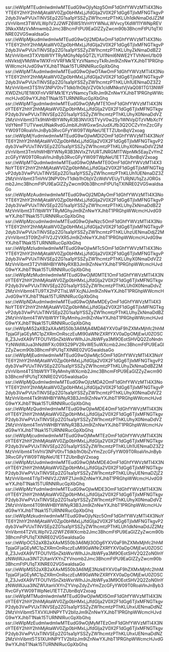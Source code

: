ssr://eWlpMTEudmlwdmlwMTEudG9wOjIyNzg5OmF1dGhfYWVzMTI4X3NoYTE6Y2hhY2hhMjAtaWV0Zjp0bHMxLjJfdGlja2V0X2F1dGg6TjIxMFNGTkgvP2dyb3VwPVUxTlNVSEp2ZG1sa1pYSSZyZW1hcmtzPThKLUh1dkNmaDdJZ2MzVnVibmt3TWVlLWp1V2J2WFZ6WS1tVnYtYWNuLWVvcy1XdW11YWNpREV3NkxXMzVxMmwmb2Jmc3BhcmFtPU9EaGlZZyZwcm90b3BhcmFtPU1qTXlNRE02VG5waldsaGo
ssr://eWlpMjkudmlwdmlwMTEudG9wOjI2MDAxOmF1dGhfYWVzMTI4X3NoYTE6Y2hhY2hhMjAtaWV0Zjp0bHMxLjJfdGlja2V0X2F1dGg6TjIxMFNGTkgvP2dyb3VwPVUxTlNVSEp2ZG1sa1pYSSZyZW1hcmtzPThKLUhyZkNmaDdBZ2MzVnVibmt3TXVtbW1lYTRyMGhyNlp5QTZLYUI1Nml6NWE2YTVhNmU1b09nNVktdjVMdWw1WXFnVVRFMk1EYzVNamcyTkRrJm9iZnNwYXJhbT1PRGhpWWcmcHJvdG9wYXJhbT1Nak15TURNNlRucGpXbGhq
ssr://eWlpMTAudmlwdmlwMTEudG9wOjIwOTAwOmF1dGhfYWVzMTI4X3NoYTE6Y2hhY2hhMjAtaWV0Zjp0bHMxLjJfdGlja2V0X2F1dGg6TjIxMFNGTkgvP2dyb3VwPVUxTlNVSEp2ZG1sa1pYSSZyZW1hcmtzPThKLUh1UENmaDZ3Z2MzVnVibmt3TS1hV3NPV0tvT1dkb1hObjVZV0k1cldMNkstVjVaQ081TG13NWFXWDZhU1E1WXFnVVRFMk1EYzVNamcyTkRrJm9iZnNwYXJhbT1PRGhpWWcmcHJvdG9wYXJhbT1Nak15TURNNlRucGpXbGhq
ssr://eWlpMTgudmlwdmlwMTEudG9wOjMyMTE1OmF1dGhfYWVzMTI4X3NoYTE6Y2hhY2hhMjAtaWV0Zjp0bHMxLjJfdGlja2V0X2F1dGg6TjIxMFNGTkgvP2dyb3VwPVUxTlNVSEp2ZG1sa1pYSSZyZW1hcmtzPThKLUhyX0NmaDdVZ2MzVnVibmt3Tk9hWHBlYWNyR3B3NVlXSTVyV0w2Sy1WNVpDTzVMbXc1YVdYNmFTUTVweUlNakRvdGJmbXJhWGxwSnJudXJfb3Q2OCZvYmZzcGFyYW09T0RoaVlnJnByb3RvcGFyYW09TWpNeU1ETTZUbnBqV2xoag
ssr://eWlpMjYudmlwdmlwMTEudG9wOjIwMDI2OmF1dGhfYWVzMTI4X3NoYTE6Y2hhY2hhMjAtaWV0Zjp0bHMxLjJfdGlja2V0X2F1dGg6TjIxMFNGTkgvP2dyb3VwPVUxTlNVSEp2ZG1sa1pYSSZyZW1hcmtzPThKLUhyX0NmaDdVZ2MzVnVibmt3TmVhWHBlYWNyR3B3NVlxZ1VURTJNRGM1TWpnMk5EayZvYmZzcGFyYW09T0RoaVlnJnByb3RvcGFyYW09TWpNeU1ETTZUbnBqV2xoag
ssr://eWlpMTQudmlwdmlwMTEudG9wOjMwMTE0OmF1dGhfYWVzMTI4X3NoYTE6Y2hhY2hhMjAtaWV0Zjp0bHMxLjJfdGlja2V0X2F1dGg6TjIxMFNGTkgvP2dyb3VwPVUxTlNVSEp2ZG1sa1pYSSZyZW1hcmtzPThKLUh1UENmaDZ3Z2MzVnVibmt3TnVhV3NPV0tvT1dkb1hObjVZcWdVVEUyTURjNU1qZzJORGsmb2Jmc3BhcmFtPU9EaGlZZyZwcm90b3BhcmFtPU1qTXlNRE02VG5waldsaGo
ssr://eWlpMzAudmlwdmlwMTEudG9wOjI2MDAyOmF1dGhfYWVzMTI4X3NoYTE6Y2hhY2hhMjAtaWV0Zjp0bHMxLjJfdGlja2V0X2F1dGg6TjIxMFNGTkgvP2dyb3VwPVUxTlNVSEp2ZG1sa1pYSSZyZW1hcmtzPThKLUhyZkNmaDdBZ2MzVnVibmt3Ti1tbW1lYTRyMGhyJm9iZnNwYXJhbT1PRGhpWWcmcHJvdG9wYXJhbT1Nak15TURNNlRucGpXbGhq
ssr://eWlpMzcudmlwdmlwMTEudG9wOjIwNzc5OmF1dGhfYWVzMTI4X3NoYTE6Y2hhY2hhMjAtaWV0Zjp0bHMxLjJfdGlja2V0X2F1dGg6TjIxMFNGTkgvP2dyb3VwPVUxTlNVSEp2ZG1sa1pYSSZyZW1hcmtzPThKLUhzUENmaDdjZ2MzVnVibmt3T09tZnFlV2J2VXR5Jm9iZnNwYXJhbT1PRGhpWWcmcHJvdG9wYXJhbT1Nak15TURNNlRucGpXbGhq
ssr://eWlpMzIudmlwdmlwMTEudG9wOjIwMTc5OmF1dGhfYWVzMTI4X3NoYTE6Y2hhY2hhMjAtaWV0Zjp0bHMxLjJfdGlja2V0X2F1dGg6TjIxMFNGTkgvP2dyb3VwPVUxTlNVSEp2ZG1sa1pYSSZyZW1hcmtzPThKLUhyX0NmaDdVZ2MzVnVibmt3T2VhWHBlYWNyRXB3Jm9iZnNwYXJhbT1PRGhpWWcmcHJvdG9wYXJhbT1Nak15TURNNlRucGpXbGhq
ssr://eWlpMzMudmlwdmlwMTEudG9wOjM0MTE1OmF1dGhfYWVzMTI4X3NoYTE6Y2hhY2hhMjAtaWV0Zjp0bHMxLjJfdGlja2V0X2F1dGg6TjIxMFNGTkgvP2dyb3VwPVUxTlNVSEp2ZG1sa1pYSSZyZW1hcmtzPThKLUh0X0NmaDdvZ2MzVnVibmt4TU9TX2hPZTlsLWFXcjNJJm9iZnNwYXJhbT1PRGhpWWcmcHJvdG9wYXJhbT1Nak15TURNNlRucGpXbGhq
ssr://eWlpNDAudmlwdmlwMTEudG9wOjMwMDEyOmF1dGhfYWVzMTI4X3NoYTE6Y2hhY2hhMjAtaWV0Zjp0bHMxLjJfdGlja2V0X2F1dGg6TjIxMFNGTkgvP2dyb3VwPVUxTlNVSEp2ZG1sa1pYSSZyZW1hcmtzPThKLUhyZkNmaDdBZ2MzVnVibmt4TWVtbW1lYTRyMmhyJm9iZnNwYXJhbT1PRGhpWWcmcHJvdG9wYXJhbT1Nak15TURNNlRucGpXbGhq
ssr://eWlpMi52aXB2aXAxMS50b3A6MjA4MDA6YXV0aF9hZXMxMjhfc2hhMTpjaGFjaGEyMC1pZXRmOnRsczEuMl90aWNrZXRfYXV0aDpOMjEwU0ZOSC8_Z3JvdXA9VTFOU1VISnZkbWxrWlhJJnJlbWFya3M9OEotSHVQQ2ZoNndnYzNWdWJua3hNdWFXc09XS29PV2RvWE5uWXcmb2Jmc3BhcmFtPU9EaGlZZyZwcm90b3BhcmFtPU1qTXlNRE02VG5waldsaGo
ssr://eWlpMjEudmlwdmlwMTEudG9wOjIwMjc5OmF1dGhfYWVzMTI4X3NoYTE6Y2hhY2hhMjAtaWV0Zjp0bHMxLjJfdGlja2V0X2F1dGg6TjIxMFNGTkgvP2dyb3VwPVUxTlNVSEp2ZG1sa1pYSSZyZW1hcmtzPThKLUhyZkNmaDdBZ2MzVnVibmt4TS1tbW1lYTRyMmhyWXcmb2Jmc3BhcmFtPU9EaGlZZyZwcm90b3BhcmFtPU1qTXlNRE02VG5waldsaGo
ssr://eWlpMjQudmlwdmlwMTEudG9wOjIzMDA2OmF1dGhfYWVzMTI4X3NoYTE6Y2hhY2hhMjAtaWV0Zjp0bHMxLjJfdGlja2V0X2F1dGg6TjIxMFNGTkgvP2dyb3VwPVUxTlNVSEp2ZG1sa1pYSSZyZW1hcmtzPThKLUhyX0NmaDdVZ2MzVnVibmt4Tk9hWHBlYWNyR3B3Jm9iZnNwYXJhbT1PRGhpWWcmcHJvdG9wYXJhbT1Nak15TURNNlRucGpXbGhq
ssr://eWlpMzQudmlwdmlwMTEudG9wOjIwMDE4OmF1dGhfYWVzMTI4X3NoYTE6Y2hhY2hhMjAtaWV0Zjp0bHMxLjJfdGlja2V0X2F1dGg6TjIxMFNGTkgvP2dyb3VwPVUxTlNVSEp2ZG1sa1pYSSZyZW1hcmtzPThKLUhyX0NmaDdVZ2MzVnVibmt4TmVhWHBlYWNyR3B3Jm9iZnNwYXJhbT1PRGhpWWcmcHJvdG9wYXJhbT1Nak15TURNNlRucGpXbGhq
ssr://eWlpMjcudmlwdmlwMTEudG9wOjMwMTEzOmF1dGhfYWVzMTI4X3NoYTE6Y2hhY2hhMjAtaWV0Zjp0bHMxLjJfdGlja2V0X2F1dGg6TjIxMFNGTkgvP2dyb3VwPVUxTlNVSEp2ZG1sa1pYSSZyZW1hcmtzPThKLUh1UENmaDZ3Z2MzVnVibmt4TnVhV3NPV0tvT1dkb1hObiZvYmZzcGFyYW09T0RoaVlnJnByb3RvcGFyYW09TWpNeU1ETTZUbnBqV2xoag
ssr://eWlpMzUudmlwdmlwMTEudG9wOjMxMDE4OmF1dGhfYWVzMTI4X3NoYTE6Y2hhY2hhMjAtaWV0Zjp0bHMxLjJfdGlja2V0X2F1dGg6TjIxMFNGTkgvP2dyb3VwPVUxTlNVSEp2ZG1sa1pYSSZyZW1hcmtzPThKLUhyUENmaDZjZ2MzVnVibmt4Ti1pTHNlV2J2WFZ1Jm9iZnNwYXJhbT1PRGhpWWcmcHJvdG9wYXJhbT1Nak15TURNNlRucGpXbGhq
ssr://eWlpMzYudmlwdmlwMTEudG9wOjIwMDE3OmF1dGhfYWVzMTI4X3NoYTE6Y2hhY2hhMjAtaWV0Zjp0bHMxLjJfdGlja2V0X2F1dGg6TjIxMFNGTkgvP2dyb3VwPVUxTlNVSEp2ZG1sa1pYSSZyZW1hcmtzPThKLUhyX0NmaDdVZ2MzVnVibmt4T09hWHBlYWNyR3B3Jm9iZnNwYXJhbT1PRGhpWWcmcHJvdG9wYXJhbT1Nak15TURNNlRucGpXbGhq
ssr://eWlpMzkudmlwdmlwMTEudG9wOjIyNzc5OmF1dGhfYWVzMTI4X3NoYTE6Y2hhY2hhMjAtaWV0Zjp0bHMxLjJfdGlja2V0X2F1dGg6TjIxMFNGTkgvP2dyb3VwPVUxTlNVSEp2ZG1sa1pYSSZyZW1hcmtzPThKLUh1dkNmaDdJZ2MzVnVibmt4T2VlLWp1V2J2WFZ6WXcmb2Jmc3BhcmFtPU9EaGlZZyZwcm90b3BhcmFtPU1qTXlNRE02VG5waldsaGo
ssr://eWlpOC52aXB2aXAxMS50b3A6MjI3ODg6YXV0aF9hZXMxMjhfc2hhMTpjaGFjaGEyMC1pZXRmOnRsczEuMl90aWNrZXRfYXV0aDpOMjEwU0ZOSC8_Z3JvdXA9VTFOU1VISnZkbWxrWlhJJnJlbWFya3M9OEotSHV2Q2ZoN0lnYzNWdWJua3lNT2UtanVXYnZYVnomb2Jmc3BhcmFtPU9EaGlZZyZwcm90b3BhcmFtPU1qTXlNRE02VG5waldsaGo
ssr://eWlpMS52aXB2aXAxMS50b3A6MjE3Nzk6YXV0aF9hZXMxMjhfc2hhMTpjaGFjaGEyMC1pZXRmOnRsczEuMl90aWNrZXRfYXV0aDpOMjEwU0ZOSC8_Z3JvdXA9VTFOU1VISnZkbWxrWlhJJnJlbWFya3M9OEotSHV2Q2ZoN0lnYzNWdWJua3lNZWUtanVXYnZYVnpZdyZvYmZzcGFyYW09T0RoaVlnJnByb3RvcGFyYW09TWpNeU1ETTZUbnBqV2xoag
ssr://eWlpMTMudmlwdmlwMTEudG9wOjIwMDI5OmF1dGhfYWVzMTI4X3NoYTE6Y2hhY2hhMjAtaWV0Zjp0bHMxLjJfdGlja2V0X2F1dGg6TjIxMFNGTkgvP2dyb3VwPVUxTlNVSEp2ZG1sa1pYSSZyZW1hcmtzPThKLUhxUENmaDdNZ2MzVnVibmt5TXVXUHNPYTV2blIzJm9iZnNwYXJhbT1PRGhpWWcmcHJvdG9wYXJhbT1Nak15TURNNlRucGpXbGhq
ssr://eWlpMzEudmlwdmlwMTEudG9wOjMyMTEzOmF1dGhfYWVzMTI4X3NoYTE6Y2hhY2hhMjAtaWV0Zjp0bHMxLjJfdGlja2V0X2F1dGg6TjIxMFNGTkgvP2dyb3VwPVUxTlNVSEp2ZG1sa1pYSSZyZW1hcmtzPThKLUhxUENmaDdNZ2MzVnVibmt5TS1XUHNPYTV2blIzJm9iZnNwYXJhbT1PRGhpWWcmcHJvdG9wYXJhbT1Nak15TURNNlRucGpXbGhq
